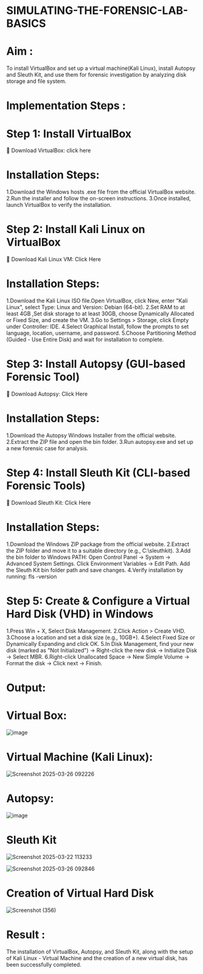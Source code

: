 #  SIMULATING-THE-FORENSIC-LAB-BASICS
# Aim :
To install VirtualBox and set up a virtual machine(Kali Linux), install Autopsy and Sleuth Kit, and use them for forensic investigation by analyzing disk storage and file system.

# Implementation Steps :
# Step 1: Install VirtualBox
🔗 Download VirtualBox: click here

# Installation Steps:
 1.Download the Windows hosts .exe file from the official VirtualBox website.
 2.Run the installer and follow the on-screen instructions.
 3.Once installed, launch VirtualBox to verify the installation.
# Step 2: Install Kali Linux on VirtualBox
🔗 Download Kali Linux VM: Click Here

# Installation Steps:
 1.Download the Kali Linux ISO file.Open VirtualBox, click New, enter "Kali Linux", select Type: Linux and Version: Debian (64-bit).
 2.Set RAM to at least 4GB ,Set disk storage to at least 30GB, choose Dynamically Allocated or Fixed Size, and create the VM.
 3.Go to Settings > Storage, click Empty under Controller: IDE.
 4.Select Graphical Install, follow the prompts to set language, location, username, and password.
 5.Choose Partitioning Method (Guided - Use Entire Disk) and wait for installation to complete.
# Step 3: Install Autopsy (GUI-based Forensic Tool)
🔗 Download Autopsy: Click Here

# Installation Steps:
 1.Download the Autopsy Windows Installer from the official website.
 2.Extract the ZIP file and open the bin folder.
 3.Run autopsy.exe and set up a new forensic case for analysis.
# Step 4: Install Sleuth Kit (CLI-based Forensic Tools)
🔗 Download Sleuth Kit: Click Here

# Installation Steps:
 1.Download the Windows ZIP package from the official website.
 2.Extract the ZIP folder and move it to a suitable directory (e.g., C:\sleuthkit).
 3.Add the bin folder to Windows PATH:
   Open Control Panel → System → Advanced System Settings.
   Click Environment Variables → Edit Path.
   Add the Sleuth Kit bin folder path and save changes.
 4.Verify installation by running:
   fls -version

# Step 5: Create & Configure a Virtual Hard Disk (VHD) in Windows
 1.Press Win + X, Select Disk Management.
 2.Click Action > Create VHD.
 3.Choose a location and set a disk size (e.g., 10GB+).
 4.Select Fixed Size or Dynamically Expanding and click OK.
 5.In Disk Management, find your new disk (marked as "Not Initialized") -> Right-click the new disk → Initialize Disk → Select MBR.
 6.Right-click Unallocated Space → New Simple Volume → Format the disk -> Click next → Finish.
# Output:
# Virtual Box:

![image](https://github.com/user-attachments/assets/902c3247-9bf3-4ae4-a6c5-4c6f543f5615)

# Virtual Machine (Kali Linux):

![Screenshot 2025-03-26 092226](https://github.com/user-attachments/assets/730db221-8a83-48a1-8b73-e27146331f6c)

# Autopsy:

![image](https://github.com/user-attachments/assets/b8bada01-d7e1-4460-b7f0-6fa293c3e7a8)


# Sleuth Kit

![Screenshot 2025-03-22 113233](https://github.com/user-attachments/assets/81c32459-1b5c-4f0e-bd32-c766ace6216f)

![Screenshot 2025-03-26 092846](https://github.com/user-attachments/assets/f29b4cbf-4e3c-4e04-9ee6-67ddad89b7cf)


# Creation of Virtual Hard Disk


![Screenshot (356)](https://github.com/user-attachments/assets/7ab2a92b-b1c5-40a8-849c-c8124294c04b)

# Result :
The installation of VirtualBox, Autopsy, and Sleuth Kit, along with the setup of Kali Linux - Virtual Machine and the creation of a new virtual disk, has been successfully completed.
